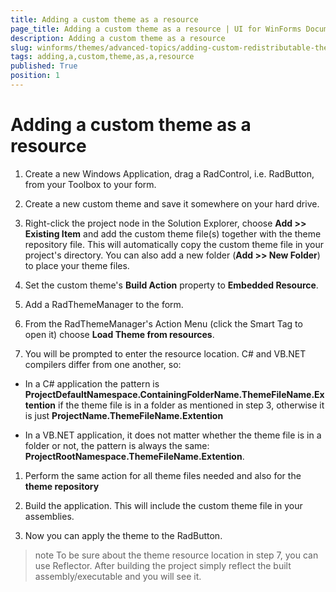 ```yaml
---
title: Adding a custom theme as a resource
page_title: Adding a custom theme as a resource | UI for WinForms Documentation
description: Adding a custom theme as a resource
slug: winforms/themes/advanced-topics/adding-custom-redistributable-themes-to-your-application-/adding-a-custom-theme-as-a-resource
tags: adding,a,custom,theme,as,a,resource
published: True
position: 1
---
```


# Adding a custom theme as a resource

1. Create a new Windows Application, drag a RadControl, i.e. RadButton, from your Toolbox to your form.

1. Create a new custom theme and save it somewhere on your hard drive.

1. Right-click the project node in the Solution Explorer, choose __Add >> Existing Item__ and add the custom theme file(s) together with the theme repository file. This will automatically copy the custom theme file in your project's directory. You can also add a new folder (__Add >> New Folder__) to place your theme files.

1. Set the custom theme's __Build Action__ property to __Embedded Resource__.

1. Add a RadThemeManager to the form.

1. From the RadThemeManager's Action Menu (click the Smart Tag to open it) choose __Load Theme from resources__.

1. You will be prompted to enter the resource location. C# and VB.NET compilers differ from one another, so:

* In a C# application the pattern is __ProjectDefaultNamespace.ContainingFolderName.ThemeFileName.Extention__ if the theme file is in a folder as mentioned in step 3, otherwise it is just __ProjectName.ThemeFileName.Extention__

* In a VB.NET application, it does not matter whether the theme file is in a folder or not, the pattern is always the same: __ProjectRootNamespace.ThemeFileName.Extention__.

1. Perform the same action for all theme files needed and also for the  __theme repository__

1. Build the application. This will include the custom theme file in your assemblies.

1. Now you can apply the theme to the RadButton.

>note To be sure about the theme resource location in step 7, you can use Reflector. After building the project simply reflect the built assembly/executable and you will see it.
>

